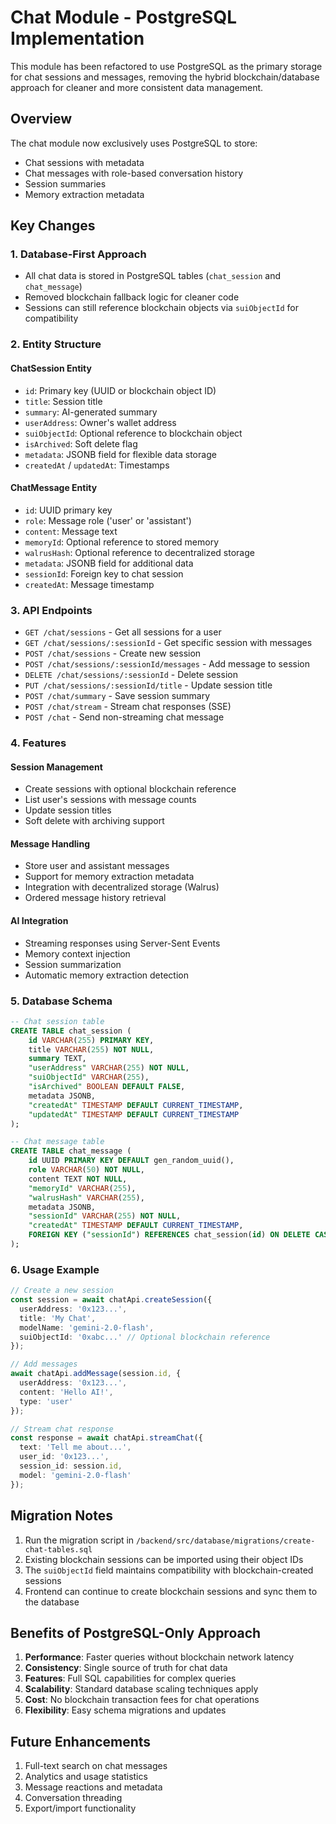 # Chat Module - PostgreSQL Implementation

This module has been refactored to use PostgreSQL as the primary storage for chat sessions and messages, removing the hybrid blockchain/database approach for cleaner and more consistent data management.

## Overview

The chat module now exclusively uses PostgreSQL to store:
- Chat sessions with metadata
- Chat messages with role-based conversation history
- Session summaries
- Memory extraction metadata

## Key Changes

### 1. Database-First Approach
- All chat data is stored in PostgreSQL tables (`chat_session` and `chat_message`)
- Removed blockchain fallback logic for cleaner code
- Sessions can still reference blockchain objects via `suiObjectId` for compatibility

### 2. Entity Structure

#### ChatSession Entity
- `id`: Primary key (UUID or blockchain object ID)
- `title`: Session title
- `summary`: AI-generated summary
- `userAddress`: Owner's wallet address
- `suiObjectId`: Optional reference to blockchain object
- `isArchived`: Soft delete flag
- `metadata`: JSONB field for flexible data storage
- `createdAt` / `updatedAt`: Timestamps

#### ChatMessage Entity
- `id`: UUID primary key
- `role`: Message role ('user' or 'assistant')
- `content`: Message text
- `memoryId`: Optional reference to stored memory
- `walrusHash`: Optional reference to decentralized storage
- `metadata`: JSONB field for additional data
- `sessionId`: Foreign key to chat session
- `createdAt`: Message timestamp

### 3. API Endpoints

- `GET /chat/sessions` - Get all sessions for a user
- `GET /chat/sessions/:sessionId` - Get specific session with messages
- `POST /chat/sessions` - Create new session
- `POST /chat/sessions/:sessionId/messages` - Add message to session
- `DELETE /chat/sessions/:sessionId` - Delete session
- `PUT /chat/sessions/:sessionId/title` - Update session title
- `POST /chat/summary` - Save session summary
- `POST /chat/stream` - Stream chat responses (SSE)
- `POST /chat` - Send non-streaming chat message

### 4. Features

#### Session Management
- Create sessions with optional blockchain reference
- List user's sessions with message counts
- Update session titles
- Soft delete with archiving support

#### Message Handling
- Store user and assistant messages
- Support for memory extraction metadata
- Integration with decentralized storage (Walrus)
- Ordered message history retrieval

#### AI Integration
- Streaming responses using Server-Sent Events
- Memory context injection
- Session summarization
- Automatic memory extraction detection

### 5. Database Schema

```sql
-- Chat session table
CREATE TABLE chat_session (
    id VARCHAR(255) PRIMARY KEY,
    title VARCHAR(255) NOT NULL,
    summary TEXT,
    "userAddress" VARCHAR(255) NOT NULL,
    "suiObjectId" VARCHAR(255),
    "isArchived" BOOLEAN DEFAULT FALSE,
    metadata JSONB,
    "createdAt" TIMESTAMP DEFAULT CURRENT_TIMESTAMP,
    "updatedAt" TIMESTAMP DEFAULT CURRENT_TIMESTAMP
);

-- Chat message table
CREATE TABLE chat_message (
    id UUID PRIMARY KEY DEFAULT gen_random_uuid(),
    role VARCHAR(50) NOT NULL,
    content TEXT NOT NULL,
    "memoryId" VARCHAR(255),
    "walrusHash" VARCHAR(255),
    metadata JSONB,
    "sessionId" VARCHAR(255) NOT NULL,
    "createdAt" TIMESTAMP DEFAULT CURRENT_TIMESTAMP,
    FOREIGN KEY ("sessionId") REFERENCES chat_session(id) ON DELETE CASCADE
);
```

### 6. Usage Example

```typescript
// Create a new session
const session = await chatApi.createSession({
  userAddress: '0x123...',
  title: 'My Chat',
  modelName: 'gemini-2.0-flash',
  suiObjectId: '0xabc...' // Optional blockchain reference
});

// Add messages
await chatApi.addMessage(session.id, {
  userAddress: '0x123...',
  content: 'Hello AI!',
  type: 'user'
});

// Stream chat response
const response = await chatApi.streamChat({
  text: 'Tell me about...',
  user_id: '0x123...',
  session_id: session.id,
  model: 'gemini-2.0-flash'
});
```

## Migration Notes

1. Run the migration script in `/backend/src/database/migrations/create-chat-tables.sql`
2. Existing blockchain sessions can be imported using their object IDs
3. The `suiObjectId` field maintains compatibility with blockchain-created sessions
4. Frontend can continue to create blockchain sessions and sync them to the database

## Benefits of PostgreSQL-Only Approach

1. **Performance**: Faster queries without blockchain network latency
2. **Consistency**: Single source of truth for chat data
3. **Features**: Full SQL capabilities for complex queries
4. **Scalability**: Standard database scaling techniques apply
5. **Cost**: No blockchain transaction fees for chat operations
6. **Flexibility**: Easy schema migrations and updates

## Future Enhancements

1. Full-text search on chat messages
2. Analytics and usage statistics
3. Message reactions and metadata
4. Conversation threading
5. Export/import functionality

